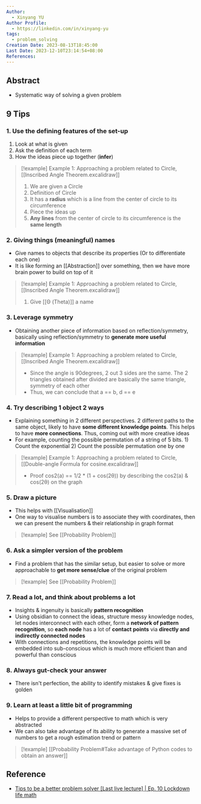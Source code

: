 ```yaml
---
Author:
  - Xinyang YU
Author Profile:
  - https://linkedin.com/in/xinyang-yu
tags:
  - problem_solving
Creation Date: 2023-08-13T18:45:00
Last Date: 2023-12-10T23:14:54+08:00
References: 
---
```

## Abstract
- Systematic way of solving a given problem

## 9 Tips
### 1. Use the defining features of the set-up
1. Look at what is given
2. Ask the definition of each term
3. How the ideas piece up together (**infer**) 
>[!example] Example 1: Approaching a problem related to Circle,  [[Inscribed Angle Theorem.excalidraw]]
>1. We are given a Circle
>2. Definition of Circle
>	1. It has a **radius** which is a line from the center of circle to its circumference
>3. Piece the ideas up
>	1. **Any lines** from the center of circle to its circumference is the **same length**
### 2. Giving things (meaningful) names
- Give names to objects that describe its properties (Or to differentiate each one)
- It is like forming an [[Abstraction]] over something, then we have more brain power to build on top of it
>[!example] Example 1: Approaching a problem related to Circle,  [[Inscribed Angle Theorem.excalidraw]]
>1. Give [[Θ (Theta)]] a name
### 3. Leverage symmetry
- Obtaining another piece of information based on reflection/symmetry, basically using reflection/symmetry to **generate more useful information**
>[!example] Example 1: Approaching a problem related to Circle,  [[Inscribed Angle Theorem.excalidraw]]
>- Since the angle is 90degrees, 2 out 3 sides are the same. The 2 triangles obtained after divided are basically the same triangle, symmetry of each other
>- Thus, we can conclude that a == b, d == e
### 4. Try describing 1 object 2 ways
- Explaining something in 2 different perspectives. 2 different paths to the same object, likely to have **some different knowledge points**. This helps to have **more connections**. Thus, coming out with more creative ideas
- For example, counting the possible permutation of a string of 5 bits. 1) Count the exponential 2) Count the possible permutation one by one
>[!example] Example 1: Approaching a problem related to Circle,  [[Double-angle Formula for cosine.excalidraw]]
>- Proof cos2(a) == 1/2 * (1 + cos(2θ)) by describing the cos2(a) &  cos(2θ) on the graph 
### 5. Draw a picture
- This helps with [[Visualisation]]
- One way to visualise numbers is to associate they with coordinates, then we can present the numbers & their relationship in graph format
>[!example] See [[Probability Problem]]
### 6. Ask a simpler version of the problem
- Find a problem that has the similar setup, but easier to solve or more approachable to **get more sense/clue** of the original problem
>[!example] See [[Probability Problem]]
### 7. Read a lot, and think about problems a lot
- Insights & ingenuity is basically **pattern recognition**
- Using obsidian to connect the ideas, structure messy knowledge nodes, let nodes interconnect with each other, form a **network of pattern recognition**, so **each node** has a lot of **contact points** via **directly and indirectly connected nodes**
- With connections and repetitions, the knowledge points will be embedded into sub-conscious which is much more efficient than and powerful than conscious  
### 8. Always gut-check your answer
- There isn't perfection, the ability to identify mistakes & give fixes is golden 
### 9. Learn at least a little bit of programming
- Helps to provide a different perspective to math which is very abstracted
- We can also take advantage of its ability to generate a massive set of numbers to get a rough estimation trend or pattern
>[!example] [[Probability Problem#Take advantage of Python codes to obtain an answer]]


## Reference
- [Tips to be a better problem solver [Last live lecture] | Ep. 10 Lockdown life math](https://www.youtube.com/watch?v=QvuQH4_05LI&t=3449s&pp=ygUQcHJvYmxlbSBzb2x2aW5nIA%3D%3D)